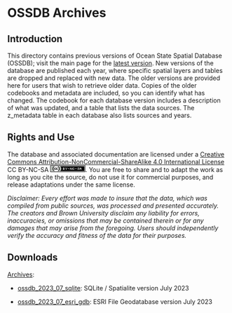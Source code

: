 # OSSDB Archives

## Introduction

This directory contains previous versions of Ocean State Spatial Database (OSSDB); visit the main page for the [latest version](https://github.com/Brown-University-Library/geodata_ossdb). New versions of the database are published each year, where specific spatial layers and tables are dropped and replaced with new data. The older versions are provided here for users that wish to retrieve older data. Copies of the older codebooks and metadata are included, so you can identify what has changed. The codebook for each database version includes a description of what was updated, and a table that lists the data sources. The z_metadata table in each database also lists sources and years.

## Rights and Use

The database and associated documentation are licensed under a [Creative Commons Attribution-NonCommercial-ShareAlike 4.0 International License](https://creativecommons.org/licenses/by-nc-sa/4.0/) CC BY-NC-SA ![CC BY-NC-SA](/images/cc_license.png). You are free to share and to adapt the work as long as you cite the source, do not use it for commercial purposes, and release adaptations under the same license.

*Disclaimer: Every effort was made to insure that the data, which was compiled from public sources, was processed and presented accurately. The creators and Brown University disclaim any liability for errors, inaccuracies, or omissions that may be contained therein or for any damages that may arise from the foregoing. Users should independently verify the accuracy and fitness of the data for their purposes.*

## Downloads

<u>Archives</u>:

- [ossdb_2023_07_sqlite](https://github.com/Brown-University-Library/geodata_ossdb/raw/main/archive_db/ossdb_2023_07_sqlite.zip): SQLite / Spatialite version July 2023

- [ossdb_2023_07_esri_gdb](https://github.com/Brown-University-Library/geodata_ossdb/raw/main/archive_db/ossdb_2023_07_esri_gdb.zip): ESRI File Geodatabase version July 2023
